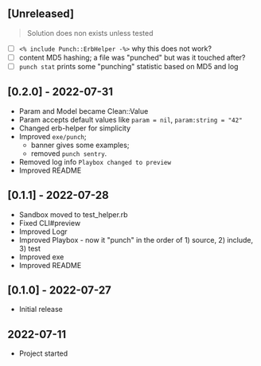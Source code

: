 ## [Unreleased]

> Solution does non exists unless tested

- [ ] `<% include Punch::ErbHelper -%>` why this does not work?
- [ ] content MD5 hashing; a file was "punched" but was it touched after?
- [ ] `punch stat` prints some "punching" statistic based on MD5 and log

## [0.2.0] - 2022-07-31

- Param and Model became Clean::Value
- Param accepts default values like `param = nil`, `param:string = "42"`
- Changed erb-helper for simplicity
- Improved `exe/punch`;
  - banner gives some examples;
  - removed `punch sentry`.
- Removed log info `Playbox changed to preview`
- Improved README

## [0.1.1] - 2022-07-28

- Sandbox moved to test_helper.rb
- Fixed CLI#preview
- Improved Logr
- Improved Playbox - now it "punch" in the order of 1) source, 2) include, 3) test
- Improved exe
- Improved README

## [0.1.0] - 2022-07-27

- Initial release

## 2022-07-11

- Project started
